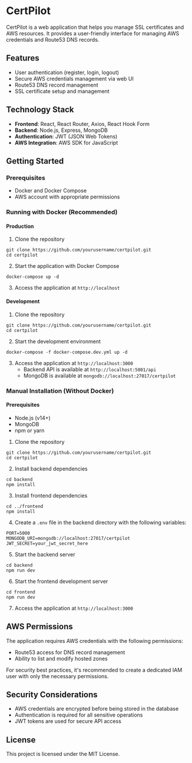 # CertPilot

CertPilot is a web application that helps you manage SSL certificates and AWS resources. It provides a user-friendly interface for managing AWS credentials and Route53 DNS records.

## Features

- User authentication (register, login, logout)
- Secure AWS credentials management via web UI
- Route53 DNS record management
- SSL certificate setup and management

## Technology Stack

- **Frontend**: React, React Router, Axios, React Hook Form
- **Backend**: Node.js, Express, MongoDB
- **Authentication**: JWT (JSON Web Tokens)
- **AWS Integration**: AWS SDK for JavaScript

## Getting Started

### Prerequisites

- Docker and Docker Compose
- AWS account with appropriate permissions

### Running with Docker (Recommended)

#### Production

1. Clone the repository
```
git clone https://github.com/yourusername/certpilot.git
cd certpilot
```

2. Start the application with Docker Compose
```
docker-compose up -d
```

3. Access the application at `http://localhost`

#### Development

1. Clone the repository
```
git clone https://github.com/yourusername/certpilot.git
cd certpilot
```

2. Start the development environment
```
docker-compose -f docker-compose.dev.yml up -d
```

3. Access the application at `http://localhost:3000`
   - Backend API is available at `http://localhost:5001/api`
   - MongoDB is available at `mongodb://localhost:27017/certpilot`

### Manual Installation (Without Docker)

#### Prerequisites
- Node.js (v14+)
- MongoDB
- npm or yarn

1. Clone the repository
```
git clone https://github.com/yourusername/certpilot.git
cd certpilot
```

2. Install backend dependencies
```
cd backend
npm install
```

3. Install frontend dependencies
```
cd ../frontend
npm install
```

4. Create a `.env` file in the backend directory with the following variables:
```
PORT=5000
MONGODB_URI=mongodb://localhost:27017/certpilot
JWT_SECRET=your_jwt_secret_here
```

5. Start the backend server
```
cd backend
npm run dev
```

6. Start the frontend development server
```
cd frontend
npm run dev
```

7. Access the application at `http://localhost:3000`

## AWS Permissions

The application requires AWS credentials with the following permissions:

- Route53 access for DNS record management
- Ability to list and modify hosted zones

For security best practices, it's recommended to create a dedicated IAM user with only the necessary permissions.

## Security Considerations

- AWS credentials are encrypted before being stored in the database
- Authentication is required for all sensitive operations
- JWT tokens are used for secure API access

## License

This project is licensed under the MIT License. 